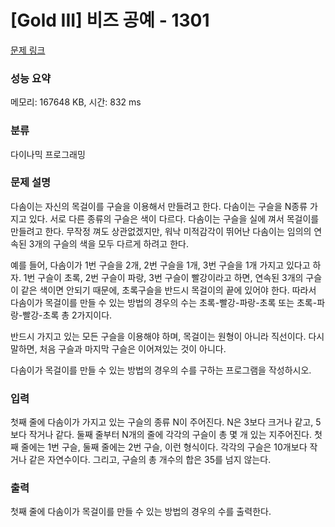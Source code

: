 # [Gold III] 비즈 공예 - 1301 

[문제 링크](https://www.acmicpc.net/problem/1301) 

### 성능 요약

메모리: 167648 KB, 시간: 832 ms

### 분류

다이나믹 프로그래밍

### 문제 설명

<p>다솜이는 자신의 목걸이를 구슬을 이용해서 만들려고 한다. 다솜이는 구슬을 N종류 가지고 있다. 서로 다른 종류의 구슬은 색이 다르다. 다솜이는 구슬을 실에 껴서 목걸이를 만들려고 한다. 무작정 껴도 상관없겠지만, 워낙 미적감각이 뛰어난 다솜이는 임의의 연속된 3개의 구슬의 색을 모두 다르게 하려고 한다.</p>

<p>예를 들어, 다솜이가 1번 구슬을 2개, 2번 구슬을 1개, 3번 구슬을 1개 가지고 있다고 하자. 1번 구슬이 초록, 2번 구슬이 파랑, 3번 구슬이 빨강이라고 하면, 연속된 3개의 구슬이 같은 색이면 안되기 때문에, 초록구슬을 반드시 목걸이의 끝에 있어야 한다. 따라서 다솜이가 목걸이를 만들 수 있는 방법의 경우의 수는 초록-빨강-파랑-초록 또는 초록-파랑-빨강-초록 총 2가지이다.</p>

<p>반드시 가지고 있는 모든 구슬을 이용해야 하며, 목걸이는 원형이 아니라 직선이다. 다시말하면, 처음 구슬과 마지막 구슬은 이어져있는 것이 아니다.</p>

<p>다솜이가 목걸이를 만들 수 있는 방법의 경우의 수를 구하는 프로그램을 작성하시오.</p>

### 입력 

 <p>첫째 줄에 다솜이가 가지고 있는 구슬의 종류 N이 주어진다. N은 3보다 크거나 같고, 5보다 작거나 같다. 둘째 줄부터 N개의 줄에 각각의 구슬이 총 몇 개 있는 지주어진다. 첫째 줄에는 1번 구슬, 둘째 줄에는 2번 구슬, 이런 형식이다. 각각의 구슬은 10개보다 작거나 같은 자연수이다. 그리고, 구슬의 총 개수의 합은 35를 넘지 않는다.</p>

### 출력 

 <p>첫째 줄에 다솜이가 목걸이를 만들 수 있는 방법의 경우의 수를 출력한다.</p>

